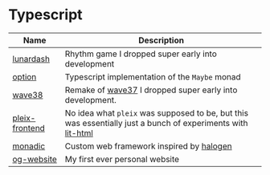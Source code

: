 # Typescript

| Name                                | Description                                                                                                                     |
| ----------------------------------- | ------------------------------------------------------------------------------------------------------------------------------- |
| [lunardash](./lunardash/)           | Rhythm game I dropped super early into development                                                                              |
| [option](./option/)                 | Typescript implementation of the `Maybe` monad                                                                                  |
| [wave38](./wave38/)                 | Remake of [wave37](https://github.com/Mateiadrielrafael/wave37) I dropped super early into development.                         |
| [pleix-frontend](./pleix-frontend/) | No idea what `pleix` was supposed to be, but this was essentially just a bunch of experiments with [lit-html](https://lit.dev/) |
| [monadic](./monadic)                | Custom web framework inspired by [halogen](https://github.com/purescript-halogen/purescript-halogen)                            |
| [og-website](./og-website)          | My first ever personal website                                                                                                  |

